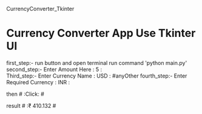    CurrencyConverter_Tkinter

# Currency Converter  App Use Tkinter UI #

first_step:- run button and  open terminal  run command 'python main.py'
second_step:- Enter Amount Here        :    5    :          
Third_step:-  Enter Currency Name      :   USD   :          #anyOther
fourth_step:- Enter Required Currency  :   INR   :          
  
  then        # :Click: #
          
  result   #      :₹ 410.132        #
